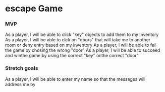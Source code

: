 # escape Game

### MVP
As a player, I will be able to click "key" objects to add them to my inventory
As a player, I will be able to clck on "doors" that will take me to another room or deny entry based on my inventory
As a player, I will be able to fail the game by chosing the wrong "door"
As a player, I will be able to succeed and winthe game by using the correct "key" onthe correct "door"
### Stretch goals
As a player, I will be able to enter my name so that the messages will address me by 
